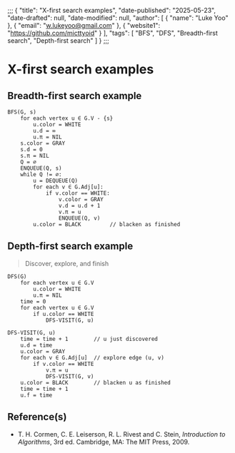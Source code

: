 ;;;
{
    "title": "X-first search examples",
    "date-published": "2025-05-23",
    "date-drafted": null,
    "date-modified": null,
    "author": [
        {
            "name": "Luke Yoo"
        },
        {
            "email": "w.lukeyoo@gmail.com"
        },
        {
            "website1": "https://github.com/micttyoid"
        }
    ],
    "tags": [
        "BFS",
        "DFS",
        "Breadth-first search",
        "Depth-first search"
    ]
}
;;;

# X-first search examples

## Breadth-first search example

```pseudo
BFS(G, s)
    for each vertex u ∈ G.V - {s}
        u.color = WHITE
        u.d = ∞
        u.π = NIL
    s.color = GRAY
    s.d = 0
    s.π = NIL
    Q = ∅
    ENQUEUE(Q, s)
    while Q != ∅:
        u = DEQUEUE(Q)
        for each v ∈ G.Adj[u]:
            if v.color == WHITE:
                v.color = GRAY
                v.d = u.d + 1
                v.π = u
                ENQUEUE(Q, v)
        u.color = BLACK         // blacken as finished
```

## Depth-first search example

> Discover, explore, and finish

```pseudo
DFS(G)
    for each vertex u ∈ G.V
        u.color = WHITE
        u.π = NIL
    time = 0
    for each vertex u ∈ G.V
        if u.color == WHITE
            DFS-VISIT(G, u)

DFS-VISIT(G, u)
    time = time + 1        // u just discovered
    u.d = time
    u.color = GRAY
    for each v ∈ G.Adj[u]  // explore edge (u, v)
        if v.color == WHITE
            v.π = u
            DFS-VISIT(G, v)
    u.color = BLACK        // blacken u as finished
    time = time + 1
    u.f = time
```

## Reference(s)

- T. H. Cormen, C. E. Leiserson, R. L. Rivest and C. Stein, _Introduction to Algorithms_, 3rd ed. Cambridge, MA: The MIT Press, 2009.